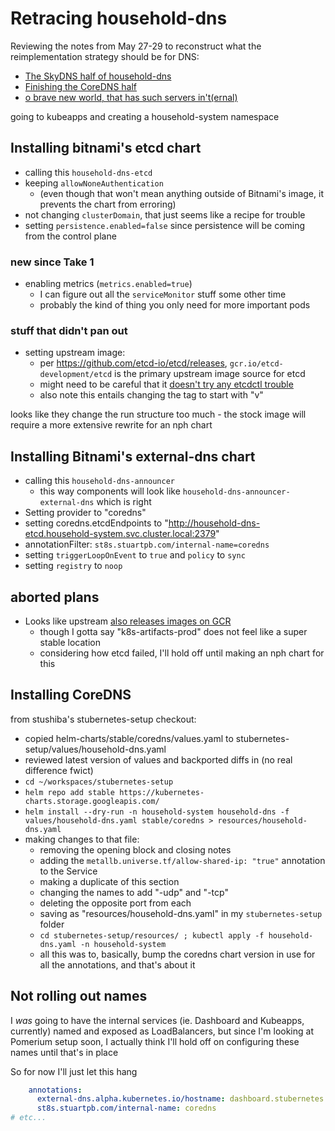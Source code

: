 # Retracing household-dns

Reviewing the notes from May 27-29 to reconstruct what the reimplementation strategy should be for DNS:

- [The SkyDNS half of household-dns](598de530-7e33-44eb-83ce-e15edf3a5405.md)
- [Finishing the CoreDNS half](84be6927-2ff2-461b-9078-86d31e9f3509.md)
- [o brave new world, that has such servers in't(ernal)](62dd6ff2-2f9b-410c-ab05-0c11abcca74b.md)

going to kubeapps and creating a household-system namespace

## Installing bitnami's etcd chart

- calling this `household-dns-etcd`
- keeping `allowNoneAuthentication`
  - (even though that won't mean anything outside of Bitnami's image, it prevents the chart from erroring)
- not changing `clusterDomain`, that just seems like a recipe for trouble
- setting `persistence.enabled=false` since persistence will be coming from the control plane

### new since Take 1

- enabling metrics (`metrics.enabled=true`)
  - I can figure out all the `serviceMonitor` stuff some other time
  - probably the kind of thing you only need for more important pods

### stuff that didn't pan out

- setting upstream image:
  - per https://github.com/etcd-io/etcd/releases, `gcr.io/etcd-development/etcd` is the primary upstream image source for etcd
  - might need to be careful that it [doesn't try any etcdctl trouble](https://github.com/etcd-io/etcd/blob/master/Documentation/op-guide/container.md#docker)
  - also note this entails changing the tag to start with "v"

looks like they change the run structure too much - the stock image will require a more extensive rewrite for an nph chart

## Installing Bitnami's external-dns chart

- calling this `household-dns-announcer`
  - this way components will look like `household-dns-announcer-external-dns` which is right
- Setting provider to "coredns"
- setting coredns.etcdEndpoints to "http://household-dns-etcd.household-system.svc.cluster.local:2379"
- annotationFilter: `st8s.stuartpb.com/internal-name=coredns`
- setting `triggerLoopOnEvent` to `true` and `policy` to `sync`
- setting `registry` to `noop`

## aborted plans

- Looks like upstream [also releases images on GCR](https://github.com/kubernetes-sigs/external-dns/releases)
  - though I gotta say "k8s-artifacts-prod" does not feel like a super stable location
  - considering how etcd failed, I'll hold off until making an nph chart for this

## Installing CoreDNS

from stushiba's stubernetes-setup checkout:

- copied helm-charts/stable/coredns/values.yaml to stubernetes-setup/values/household-dns.yaml
- reviewed latest version of values and backported diffs in (no real difference fwict)
- `cd ~/workspaces/stubernetes-setup`
- `helm repo add stable https://kubernetes-charts.storage.googleapis.com/`
- `helm install --dry-run -n household-system household-dns -f values/household-dns.yaml stable/coredns > resources/household-dns.yaml`
- making changes to that file:
  - removing the opening block and closing notes
  - adding the `metallb.universe.tf/allow-shared-ip: "true"` annotation to the Service
  - making a duplicate of this section
  - changing the names to add "-udp" and "-tcp"
  - deleting the opposite port from each
  - saving as "resources/household-dns.yaml" in my `stubernetes-setup` folder
  - `cd stubernetes-setup/resources/ ; kubectl apply -f household-dns.yaml -n household-system`
  - all this was to, basically, bump the coredns chart version in use for all the annotations, and that's about it

## Not rolling out names

I *was* going to have the internal services (ie. Dashboard and Kubeapps, currently) named and exposed as LoadBalancers, but since I'm looking at Pomerium setup soon, I actually think I'll hold off on configuring these names until that's in place

So for now I'll just let this hang

```yaml
    annotations:
      external-dns.alpha.kubernetes.io/hostname: dashboard.stubernetes.internal
      st8s.stuartpb.com/internal-name: coredns
# etc...
```
